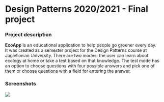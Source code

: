 # Design Patterns 2020/2021 - Final project

### Project description

**EcoApp** is an educational application to help people go greener every day. It was created as a semester project for the Design Patterns course at Jagiellonian University. 
There are two modes: the user can learn about ecology at home or take a test based on that knowledge. The test mode has an option to choose questions with four possible
answers and pick one of them or choose questions with a field for entering the answer.

### Screenshots
![](https://i.imgur.com/hgu5eOW.png)
